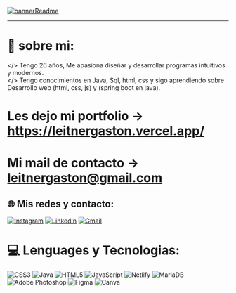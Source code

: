 [![bannerReadme](https://github.com/leitnergaston/leitnergaston/assets/50774488/d396a67a-54af-4a6d-b16b-8933f5445c03)](https://leitnergaston.netlify.app)

<hr>

# 💫 sobre mi:
</> Tengo 26 años, Me apasiona diseñar y desarrollar programas intuitivos y modernos. <br></> Tengo conocimientos en Java, Sql, html, css y sigo aprendiendo sobre Desarrollo web (html, css, js) y (spring boot en java).

# Les dejo mi portfolio -> https://leitnergaston.vercel.app/
# Mi mail de contacto -> leitnergaston@gmail.com


## 🌐 Mis redes y contacto:
[![Instagram](https://img.shields.io/badge/Instagram-%23E4405F.svg?logo=Instagram&logoColor=white)](https://instagram.com/gastex)
[![LinkedIn](https://img.shields.io/badge/LinkedIn-%230077B5.svg?logo=linkedin&logoColor=white)](https://linkedin.com/in/leitnergaston)
[![Gmail](https://img.shields.io/badge/Gmail-%23E4405F.svg?logo=Gmail&logoColor=white)](mailto:leitnergaston@gmail.com)


# 💻 Lenguages y Tecnologias:
![CSS3](https://img.shields.io/badge/css3-%231572B6.svg?style=plastic&logo=css3&logoColor=white) ![Java](https://img.shields.io/badge/java-%23ED8B00.svg?style=plastic&logo=openjdk&logoColor=white) ![HTML5](https://img.shields.io/badge/html5-%23E34F26.svg?style=plastic&logo=html5&logoColor=white) ![JavaScript](https://img.shields.io/badge/javascript-%23323330.svg?style=plastic&logo=javascript&logoColor=%23F7DF1E) ![Netlify](https://img.shields.io/badge/netlify-%23000000.svg?style=plastic&logo=netlify&logoColor=#00C7B7) ![MariaDB](https://img.shields.io/badge/MariaDB-003545?style=plastic&logo=mariadb&logoColor=white) ![Adobe Photoshop](https://img.shields.io/badge/adobe%20photoshop-%2331A8FF.svg?style=plastic&logo=adobe%20photoshop&logoColor=white) ![Figma](https://img.shields.io/badge/figma-%23F24E1E.svg?style=plastic&logo=figma&logoColor=white) ![Canva](https://img.shields.io/badge/Canva-%2300C4CC.svg?style=plastic&logo=Canva&logoColor=white)
